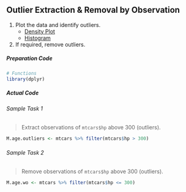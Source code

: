 ## Outlier Extraction & Removal by Observation
1. Plot the data and identify outliers.
   - [Density Plot](../../[SC]-Descriptive-Analytics/[SC]-Data-Visualisation/[M]-Density-Plot.md)
   - [Histogram](../../[SC]-Descriptive-Analytics/[SC]-Data-Visualisation/[M]-Histogram-&-Frequency-Table.md)
2. If required, remove outliers.
##### Preparation Code
```r
# Functions
library(dplyr)
```
##### Actual Code
###### Sample Task 1
>Extract observations of `mtcars$hp` above 300 (outliers).
```r
M.age.outliers <- mtcars %>% filter(mtcars$hp > 300)
```
###### Sample Task 2
>Remove observations of `mtcars$hp` above 300 (outliers).
```r
M.age.wo <- mtcars %>% filter(mtcars$hp <= 300)
```
